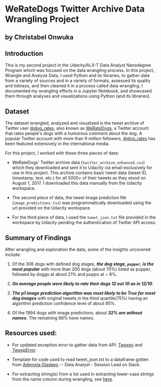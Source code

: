 # WeRateDogs Twitter Archive Data Wrangling Project

## by Christabel Onwuka


## Introduction

This is my second project in the Udacity/ALX-T Data Analyst Nanodegree Program which was focused on the data wrangling process. In this project, Wrangle and Analyze Data, I used Python and its libraries, to gather data from a variety of sources and in a variety of formats, assessed its quality and tidiness, and then cleaned it in a process called data wrangling. I documented my wrangling efforts in a Jupyter Notebook, and showcased them through analyses and visualizations using Python (and its libraries).

## Dataset
 
The dataset wrangled, analyzed and visualized is the tweet archive of Twitter user [@dog_rates](https://twitter.com/dog_rates), also known as [WeRateDogs](https://en.wikipedia.org/wiki/WeRateDogs), a Twitter account that rates people's dogs with a humorous comment about the dog. A popular Twitter account with more than 9 million followers, [@dog_rates](https://twitter.com/dog_rates) has been featured extensively in the international media.

For this project, I worked with these three pieces of data:

-  WeRateDogs' Twitter archive data (`twitter_archive_enhanced.csv`) which they downloaded and sent it to Udacity via email exclusively for use in this project. This archive contains basic tweet data (tweet ID, timestamp, text, etc.) for all 5000+ of their tweets as they stood on August 1, 2017. I downloaded this data manually from the Udacity workspace.

- The second piece of data, the tweet image prediction file (`image_predictions.tsv`) was programmatically downloaded using the url provided on the Udacity workspace.

- For the third piece of data, I used the `tweet_json.txt` file provided in the workspace by Udacity pending the authentication of Twitter API access. 



## Summary of Findings

After wrangling and exploration the data, some of the insights uncovered include:

1. Of the 306 dogs with defined dog stages, ***the dog stage, `pupper`, is the most popular*** with more than 200 dogs (about 70%) listed as pupper, followed by doggo at about 21% and puppo at ~ 8%.

2. ***On average people were likely to rate their dogs 12 out 10 as in 12/10***.

3. ***The p1 image prediction algorithm was most likely to be True for most dog images*** with original tweets in the third quartile(75%) having an algorithm prediction confidence level of about 85%. 

4. Of the 1994 dogs with image predictions, about ***32% are without names***. The remaining 68% have names.

 
## Resources used:

 - For updated exception error to gather data from API: *[Tweepy](https://docs.tweepy.org/en/stable/exceptions.html)* and *[TweepError](https://stackoverflow.com/questions/68412800/tweeperror-attribute-error-when-using-tweepy)*.

 - Template for code used to read tweet_json.txt to a dataframe gotten from [Ademola Oladapo](https://alx-nd-c1.slack.com/archives/C03CRB0V6J2/p1657271483905439?thread_ts=1657271081.343879&cid=C03CRB0V6J2) -- Data Analyst - Session Lead on Slack.

 - For extracting string(s) from a list used in extracting lower-case strings from the name column during wrangling, see [here](https://stackoverflow.com/questions/53935954/how-to-get-only-lowercase-strings-from-a-list-using-list-comprehension).
